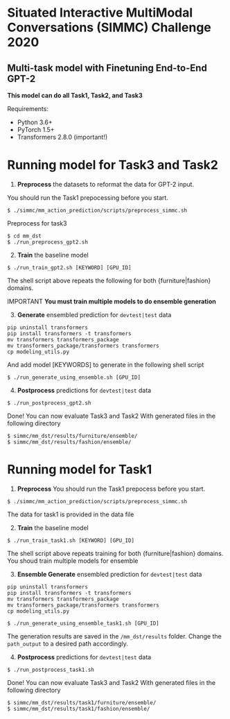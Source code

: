 # Situated Interactive MultiModal Conversations (SIMMC) Challenge 2020

## Multi-task model with Finetuning End-to-End GPT-2

**This model can do all Task1, Task2, and Task3**

Requirements:

- Python 3.6+
- PyTorch 1.5+
- Transformers 2.8.0 (important!)

# Running model for Task3 and Task2


1. **Preprocess** the datasets to reformat the data for GPT-2 input.

You should run the Task1 prepocessing before you start. 
```
$ ./simmc/mm_action_prediction/scripts/preprocess_simmc.sh
```
Preprocess for task3
```
$ cd mm_dst
$ ./run_preprocess_gpt2.sh
```
2. **Train** the baseline model

```
$ ./run_train_gpt2.sh [KEYWORD] [GPU_ID]
```

The shell script above repeats the following for both {furniture|fashion} domains.

IMPORTANT **You must train multiple models to do ensemble generation**

3. **Generate** ensembled prediction for `devtest|test` data

```
pip uninstall transformers
pip install transformers -t transformers
mv transformers transformers_package
mv transformers_package/transformers transformers
cp modeling_utils.py
```
And add model [KEYWORDS] to generate in the following shell script 
```
$ ./run_generate_using_ensemble.sh [GPU_ID]
```

4. **Postprocess** predictions for `devtest|test` data

```
$ ./run_postprocess_gpt2.sh
```

Done! 
You can now evaluate Task3 and Task2 With generated files in the following directory
```
$ simmc/mm_dst/results/furniture/ensemble/
$ simmc/mm_dst/results/fashion/ensemble/
```

# Running model for Task1

1. **Preprocess** 
You should run the Task1 prepocess before you start. 

```
$ ./simmc/mm_action_prediction/scripts/preprocess_simmc.sh
```

The data for task1 is provided in the data file

2. **Train** the baseline model

```
$ ./run_train_task1.sh [KEYWORD] [GPU_ID]
```
The shell script above repeats training for both {furniture|fashion} domains.
You shoud train multiple models for ensemble

3. **Ensemble Generate** ensembled prediction for `devtest|test` data

```
pip uninstall transformers
pip install transformers -t transformers
mv transformers transformers_package
mv transformers_package/transformers transformers
cp modeling_utils.py

$ ./run_generate_using_ensemble_task1.sh [GPU_ID]
```

The generation results are saved in the `/mm_dst/results` folder. Change the `path_output` to a desired path accordingly.


4. **Postprocess** predictions for `devtest|test` data

```
$ ./run_postprocess_task1.sh
```
Done! You can now evaluate Task3 and Task2 With generated files in the following directory

```
$ simmc/mm_dst/results/task1/furniture/ensemble/
$ simmc/mm_dst/results/task1/fashion/ensemble/
```
